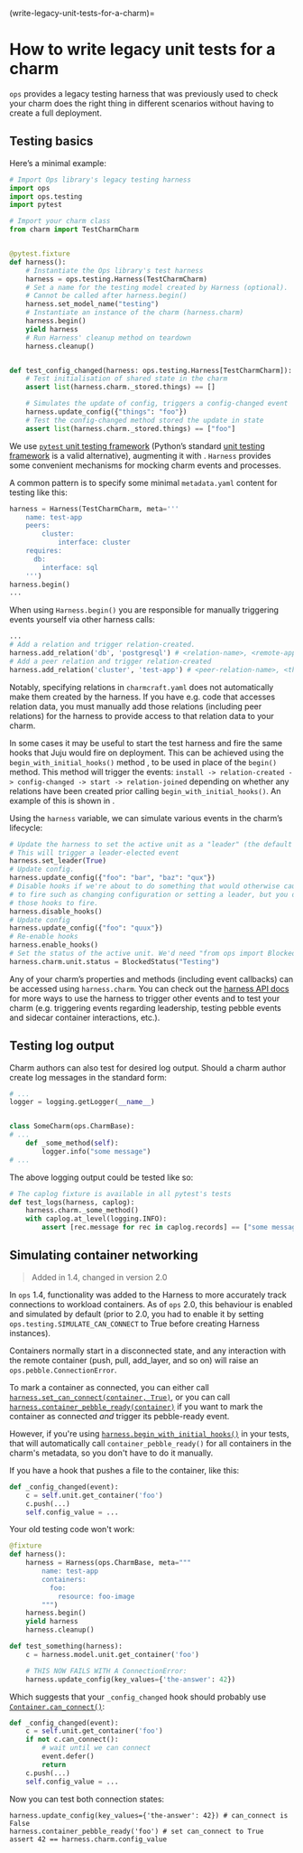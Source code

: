 (write-legacy-unit-tests-for-a-charm)=
# How to write legacy unit tests for a charm

`ops` provides a legacy testing harness that was previously used to check your charm does the right thing in different scenarios without having to create a full deployment.

## Testing basics

Here’s a minimal example:

```python
# Import Ops library's legacy testing harness
import ops
import ops.testing
import pytest

# Import your charm class
from charm import TestCharmCharm


@pytest.fixture
def harness():
    # Instantiate the Ops library's test harness
    harness = ops.testing.Harness(TestCharmCharm)
    # Set a name for the testing model created by Harness (optional).
    # Cannot be called after harness.begin()
    harness.set_model_name("testing")
    # Instantiate an instance of the charm (harness.charm)
    harness.begin()
    yield harness
    # Run Harness' cleanup method on teardown
    harness.cleanup()


def test_config_changed(harness: ops.testing.Harness[TestCharmCharm]):
    # Test initialisation of shared state in the charm
    assert list(harness.charm._stored.things) == []

    # Simulates the update of config, triggers a config-changed event
    harness.update_config({"things": "foo"})
    # Test the config-changed method stored the update in state
    assert list(harness.charm._stored.things) == ["foo"]

```

We use [`pytest` unit testing framework](https://docs.pytest.org) (Python’s standard [unit testing framework](https://docs.python.org/3/library/unittest.html) is a valid alternative), augmenting it with [](ops_testing_harness). `Harness` provides some convenient mechanisms for mocking charm events and processes.

A common pattern is to specify some minimal `metadata.yaml` content for testing like this:

```python
harness = Harness(TestCharmCharm, meta='''
    name: test-app
    peers:
        cluster:
            interface: cluster
    requires:
      db:
        interface: sql
    ''')
harness.begin()
...
```

When using `Harness.begin()` you are responsible for manually triggering events yourself via other harness calls:

```python
...
# Add a relation and trigger relation-created.
harness.add_relation('db', 'postgresql') # <relation-name>, <remote-app-name>
# Add a peer relation and trigger relation-created
harness.add_relation('cluster', 'test-app') # <peer-relation-name>, <this-app-name>
```

Notably, specifying relations in `charmcraft.yaml` does not automatically make them created by the
harness.  If you have e.g. code that accesses relation data, you must manually add those relations
(including peer relations) for the harness to provide access to that relation data to your charm.

In some cases it may be useful to start the test harness and fire the same hooks that Juju would fire on deployment. This can be achieved using the `begin_with_initial_hooks()` method , to be used in place of the `begin()` method. This method will trigger the events: `install -> relation-created -> config-changed -> start -> relation-joined` depending on whether any relations have been created prior calling `begin_with_initial_hooks()`. An example of this is shown in [](ops.testing.Harness).

Using the `harness` variable, we can simulate various events in the charm’s lifecycle:

```python
# Update the harness to set the active unit as a "leader" (the default value is False).
# This will trigger a leader-elected event
harness.set_leader(True)
# Update config.
harness.update_config({"foo": "bar", "baz": "qux"})
# Disable hooks if we're about to do something that would otherwise cause a hook
# to fire such as changing configuration or setting a leader, but you don't want
# those hooks to fire.
harness.disable_hooks()
# Update config
harness.update_config({"foo": "quux"})
# Re-enable hooks
harness.enable_hooks()
# Set the status of the active unit. We'd need "from ops import BlockedStatus".
harness.charm.unit.status = BlockedStatus("Testing")
```

Any of your charm’s properties and methods (including event callbacks) can be accessed using
`harness.charm`.  You can check out the [harness API
docs](ops_testing_harness) for more ways to use the
harness to trigger other events and to test your charm (e.g. triggering events regarding leadership,
testing pebble events and sidecar container interactions, etc.).


## Testing log output

Charm authors can also test for desired log output. Should a charm author create log messages in the standard form:

```python
# ...
logger = logging.getLogger(__name__)


class SomeCharm(ops.CharmBase):
# ...
    def _some_method(self):
        logger.info("some message")
# ...
```

The above logging output could be tested like so:

```python
# The caplog fixture is available in all pytest's tests
def test_logs(harness, caplog):
    harness.charm._some_method()
    with caplog.at_level(logging.INFO):
        assert [rec.message for rec in caplog.records] == ["some message"]
```

## Simulating container networking

> Added in 1.4, changed in version 2.0

In `ops` 1.4, functionality was added to the Harness to more accurately track connections to workload containers. As of `ops` 2.0, this behaviour is enabled and simulated by default (prior to 2.0, you had to enable it by setting `ops.testing.SIMULATE_CAN_CONNECT` to True before creating Harness instances).

Containers normally start in a disconnected state, and any interaction with the remote container (push, pull, add_layer, and so on) will raise an `ops.pebble.ConnectionError`.

To mark a container as connected,
you can either call [`harness.set_can_connect(container, True)`](ops.testing.Harness.set_can_connect), or you can call [`harness.container_pebble_ready(container)`](ops.testing.Harness.container_pebble_ready) if you want to mark the container as connected *and* trigger its pebble-ready event.

However, if you're using [`harness.begin_with_initial_hooks()`](ops.testing.Harness.begin_with_initial_hooks) in your tests, that will automatically call `container_pebble_ready()` for all containers in the charm's metadata, so you don't have to do it manually.

If you have a hook that pushes a file to the container, like this:

```python
def _config_changed(event):
    c = self.unit.get_container('foo')
    c.push(...)
    self.config_value = ...
```

Your old testing code won't work:

```python
@fixture
def harness():
    harness = Harness(ops.CharmBase, meta="""
        name: test-app
        containers:
          foo:
            resource: foo-image
        """)
    harness.begin()
    yield harness
    harness.cleanup()

def test_something(harness):
    c = harness.model.unit.get_container('foo')

    # THIS NOW FAILS WITH A ConnectionError:
    harness.update_config(key_values={'the-answer': 42})
```

Which suggests that your `_config_changed` hook should probably use [`Container.can_connect()`](ops.Container.can_connect):

```python
def _config_changed(event):
    c = self.unit.get_container('foo')
    if not c.can_connect():
        # wait until we can connect
        event.defer()
        return
    c.push(...)
    self.config_value = ...
```

Now you can test both connection states:

```
harness.update_config(key_values={'the-answer': 42}) # can_connect is False
harness.container_pebble_ready('foo') # set can_connect to True
assert 42 == harness.charm.config_value
```
